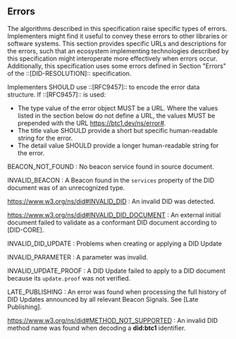## Errors

The algorithms described in this specification raise specific types of 
errors. Implementers might find it useful to convey these errors to other 
libraries or software systems. This section provides specific URLs and 
descriptions for the errors, such that an ecosystem implementing 
technologies described by this specification might interoperate more 
effectively when errors occur. Additionally, this specification uses some 
errors defined in Section "Errors" of the ::[DID-RESOLUTION]:: specification.

Implementers SHOULD use ::[RFC9457]:: to encode the error data structure. If 
::[RFC9457]:: is used:

- The type value of the error object MUST be a URL. Where the values listed 
in the section below do not define a URL, the values MUST be prepended 
with the URL https://btc1.dev/ns/error#.
- The title value SHOULD provide a short but specific human-readable string 
for the error.
- The detail value SHOULD provide a longer human-readable string for the error.

BEACON_NOT_FOUND
: No beacon service found in source document.

INVALID_BEACON
: A Beacon found in the `services` property of the DID document was of an 
unrecognized type.

https://www.w3.org/ns/did#INVALID_DID
: An invalid DID was detected.

https://www.w3.org/ns/did#INVALID_DID_DOCUMENT
: An external initial document failed to validate as a conformant DID 
document according to [DID-CORE].

INVALID_DID_UPDATE
: Problems when creating or applying a DID Update

INVALID_PARAMETER
: A parameter was invalid.

INVALID_UPDATE_PROOF
: A DID Update failed to apply to a DID document because its `update.proof` 
was not verified.

LATE_PUBLISHING
: An error was found when processing the full history of DID Updates 
announced by all relevant Beacon Signals. See [Late Publishing].

https://www.w3.org/ns/did#METHOD_NOT_SUPPORTED
: An invalid DID method name was found when decoding a **did:btc1** 
identifier.

